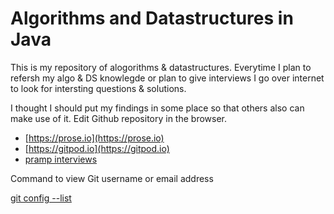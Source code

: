 # Algorithms and Datastructures in Java
This is my repository of alogorithms & datastructures. Everytime I plan to refersh my algo & DS knowlegde or plan to give interviews I go over internet to look for intersting questions & solutions.

I thought I should put my findings in some place so that others also can make use of it. Edit Github repository in the browser.

- [https://prose.io](https://prose.io)
- [https://gitpod.io](https://gitpod.io)
- [pramp interviews](https://www.pramp.com)

Command to view Git username or email address

[git config --list](https://alvinalexander.com/git/git-show-change-username-email-address)


